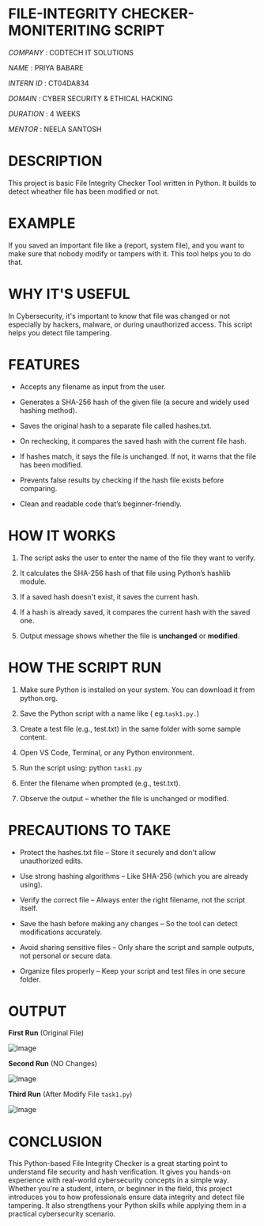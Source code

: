 # FILE-INTEGRITY CHECKER-MONITERITING SCRIPT

*COMPANY* : CODTECH IT SOLUTIONS

*NAME* : PRIYA BABARE

*INTERN ID* : CT04DA834 

*DOMAIN* : CYBER  SECURITY & ETHICAL  HACKING

*DURATION* : 4 WEEKS

*MENTOR* : NEELA SANTOSH

# DESCRIPTION

This project is basic File Integrity Checker Tool written in Python. It builds to detect wheather file has been modified or not.

# EXAMPLE

If you saved an important file like a (report, system file), and you want to make sure that nobody modify or tampers with it. This tool helps you to do that.

# WHY IT'S USEFUL

In Cybersecurity, it's important to know that file was changed or not especially by hackers, malware, or during unauthorized access. This script helps you detect file tampering.

# FEATURES
 
- Accepts any filename as input from the user.

- Generates a SHA-256 hash of the given file (a secure and widely used hashing method).

- Saves the original hash to a separate file called hashes.txt.

- On rechecking, it compares the saved hash with the current file hash.

- If hashes match, it says the file is unchanged. If not, it warns that the file has been 
   modified.

- Prevents false results by checking if the hash file exists before comparing.

- Clean and readable code that’s beginner-friendly.

# HOW IT WORKS

1. The script asks the user to enter the name of the file they want to verify.

2. It calculates the SHA-256 hash of that file using Python’s hashlib module.
 
3. If a saved hash doesn't exist, it saves the current hash.
 
4. If a hash is already saved, it compares the current hash with the saved one.
 
5. Output message shows whether the file is **unchanged** or **modified**.

 # HOW THE SCRIPT RUN
 
1. Make sure Python is installed on your system. You can download it from python.org.

2. Save the Python script with a name like ( eg.`task1.py.`)

3. Create a test file (e.g., test.txt) in the same folder with some sample content.

4. Open VS Code, Terminal, or any Python environment.

5. Run the script using:
   python `task1.py`
   
6. Enter the filename when prompted (e.g., test.txt).

7. Observe the output – whether the file is unchanged or modified.
   
# PRECAUTIONS TO TAKE

- Protect the hashes.txt file – Store it securely and don't allow unauthorized edits.

- Use strong hashing algorithms – Like SHA-256 (which you are already using).

- Verify the correct file – Always enter the right filename, not the script itself.

- Save the hash before making any changes – So the tool can detect modifications accurately.

- Avoid sharing sensitive files – Only share the script and sample outputs, not personal or secure data.

- Organize files properly – Keep your script and test files in one secure folder.

# OUTPUT

**First Run** (Original File)

![Image](https://github.com/user-attachments/assets/992d5d14-010a-48e1-9747-7f7b62930343)

**Second Run** (NO Changes)

![Image](https://github.com/user-attachments/assets/46edb568-d127-401d-beff-5f2a972a2103)

**Third Run** (After Modify File `task1.py`)

![Image](https://github.com/user-attachments/assets/ccb0be17-f746-4284-a473-405a364d3400)

# CONCLUSION

This Python-based File Integrity Checker is a great starting point to understand file security and hash verification. It gives you hands-on experience with real-world cybersecurity concepts in a simple way. Whether you're a student, intern, or beginner in the field, this project introduces you to how professionals ensure data integrity and detect file tampering.
It also strengthens your Python skills while applying them in a practical cybersecurity scenario.

 

